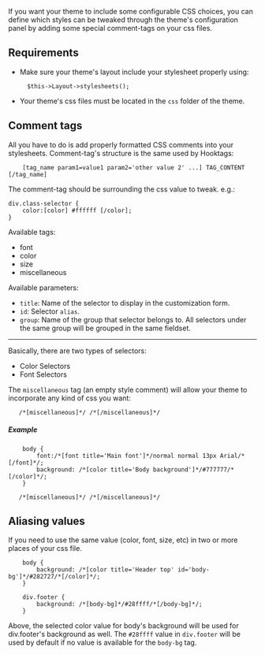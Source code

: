 If you want your theme to include some configurable CSS choices, you can define which styles can be tweaked through the theme's configuration panel by adding some special comment-tags on your css files.

## Requirements
* Make sure your theme's layout include your stylesheet properly using:

        $this->Layout->stylesheets();

* Your theme's css files must be located in the `css` folder of the theme.

## Comment tags
All you have to do is add properly formatted CSS comments into your stylesheets.
Comment-tag's structure is the same used by Hooktags:

        [tag_name param1=value1 param2='other value 2' ...] TAG_CONTENT [/tag_name]

The comment-tag should be surrounding the css value to tweak. e.g.:

    div.class-selector {
        color:[color] #ffffff [/color];
    }


Available tags:

* font
* color
* size
* miscellaneous

Available parameters:

* `title`: Name of the selector to display in the customization form.
* `id`: Selector `alias`.
* `group`: Name of the group that selector belongs to. All selectors under the same group will be grouped in the same fieldset.

***

Basically, there are two types of selectors:

- Color Selectors
- Font Selectors

The `miscellaneous` tag (an empty style comment) will allow your theme to incorporate any kind of css you want:

       /*[miscellaneous]*/ /*[/miscellaneous]*/


##### Example

        body {
            font:/*[font title='Main font']*/normal normal 13px Arial/*[/font]*/;
            background: /*[color title='Body background']*/#777777/*[/color]*/;
        }

       /*[miscellaneous]*/ /*[/miscellaneous]*/

## Aliasing values
If you need to use the same value (color, font, size, etc) in two or more places of your css file.

        body {
            background: /*[color title='Header top' id='body-bg']*/#282727/*[/color]*/;
        }

        div.footer {
            background: /*[body-bg]*/#28ffff/*[/body-bg]*/;
        }

Above, the selected color value for body's background will be used for div.footer's background as well.
The `#28ffff` value in `div.footer` will be used by default if no value is available for the `body-bg` tag.


